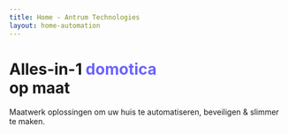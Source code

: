 ```yaml
---
title: Home - Antrum Technologies
layout: home-automation
---
```


# Alles-in-1 <span style="color:#6c63ff">domotica</span><br>op maat

Maatwerk oplossingen om uw huis te automatiseren, beveiligen & slimmer te maken.